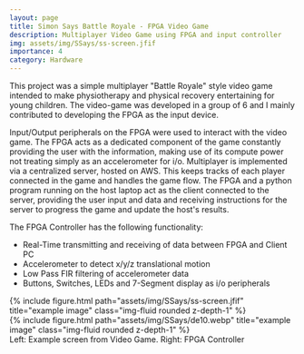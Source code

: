 ```yaml
---
layout: page
title: Simon Says Battle Royale - FPGA Video Game
description: Multiplayer Video Game using FPGA and input controller
img: assets/img/SSays/ss-screen.jfif
importance: 4
category: Hardware
---
```


This project was a simple multiplayer "Battle Royale" style video game intended to make physiotherapy and physical recovery entertaining for young children. The video-game was developed in a group of 6 and I mainly contributed to developing the FPGA as the input device.

Input/Output peripherals on the FPGA were used to interact with the video game. The FPGA acts as a dedicated component of the game constantly providing the user with the information, making use of its compute power not treating simply as an accelerometer for i/o.  Multiplayer is implemented via a centralized server, hosted on AWS. This keeps tracks of each player connected in the game and handles the game flow. The FPGA and a python program running on the host laptop act as the client connected to the server, providing the user input and data and receiving instructions for the server to progress the game and update the host's results.

The FPGA Controller has the following functionality:
- Real-Time transmitting and receiving of data between FPGA and Client PC
- Accelerometer to detect x/y/z translational motion
- Low Pass FIR filtering of accelerometer data
- Buttons, Switches, LEDs and 7-Segment display as i/o peripherals 

<div class="row">
    <div class="col-sm mt-3 mt-md-0">
        {% include figure.html path="assets/img/SSays/ss-screen.jfif" title="example image" class="img-fluid rounded z-depth-1" %}
    </div>
    <div class="col-sm mt-3 mt-md-0">
        {% include figure.html path="assets/img/SSays/de10.webp" title="example image" class="img-fluid rounded z-depth-1" %}
    </div>
</div>
<div class="caption">
    Left: Example screen from Video Game. Right: FPGA Controller
</div>
